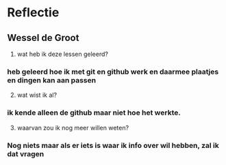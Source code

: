 # Reflectie

## Wessel de Groot

1. wat heb ik deze lessen geleerd?

### heb geleerd hoe ik met git en github werk en daarmee plaatjes en dingen kan aan passen

2. wat wist ik al?

### ik kende alleen de github maar niet hoe het werkte.

3. waarvan zou ik nog meer willen weten?

### Nog niets maar als er iets is waar ik info over wil hebben, zal ik dat vragen
